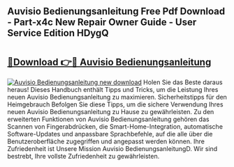 ## Auvisio Bedienungsanleitung Free Pdf Download - Part-x4c New Repair Owner Guide - User Service Edition HDygQ

# <h2><a href="http://df2b83e.blite.top/?on=Auvisio+Bedienungsanleitung">🔗Download 👉🔴 Auvisio Bedienungsanleitung</a></h2>

[![Auvisio Bedienungsanleitung new download](https://i.imgur.com/lujVjoI.png)](http://df2b83e.blite.top/?on=Auvisio+Bedienungsanleitung)
Holen Sie das Beste daraus heraus! Dieses Handbuch enthält Tipps und Tricks, um die Leistung Ihres neuen Auvisio Bedienungsanleitung zu maximieren. Sicherheitstipps für den Heimgebrauch Befolgen Sie diese Tipps, um die sichere Verwendung Ihres neuen Auvisio Bedienungsanleitung zu Hause zu gewährleisten. Zu den erweiterten Funktionen von Auvisio Bedienungsanleitung gehören das Scannen von Fingerabdrücken, die Smart-Home-Integration, automatische Software-Updates und anpassbare Sprachbefehle, auf die alle über die Benutzeroberfläche zugegriffen und angepasst werden können. Ihre Zufriedenheit ist Unsere Mission Auvisio BedienungsanleitungD. Wir sind bestrebt, Ihre vollste Zufriedenheit zu gewährleisten.
